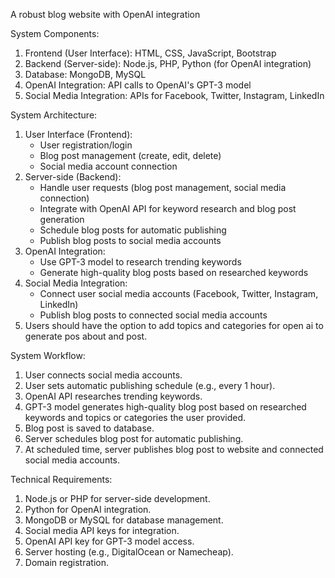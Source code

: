 A robust blog website with OpenAI integration

System Components:
1. Frontend (User Interface): HTML, CSS, JavaScript, Bootstrap
2. Backend (Server-side): Node.js, PHP, Python (for OpenAI integration)
3. Database: MongoDB, MySQL
4. OpenAI Integration: API calls to OpenAI's GPT-3 model
5. Social Media Integration: APIs for Facebook, Twitter, Instagram, LinkedIn

System Architecture:
1. User Interface (Frontend):
    - User registration/login
    - Blog post management (create, edit, delete)
    - Social media account connection
2. Server-side (Backend):
    - Handle user requests (blog post management, social media connection)
    - Integrate with OpenAI API for keyword research and blog post generation
    - Schedule blog posts for automatic publishing
    - Publish blog posts to social media accounts
3. OpenAI Integration:
    - Use GPT-3 model to research trending keywords
    - Generate high-quality blog posts based on researched keywords
4. Social Media Integration:
    - Connect user social media accounts (Facebook, Twitter, Instagram, LinkedIn)
    - Publish blog posts to connected social media accounts
5. Users should have the option to add topics and categories for open ai to generate pos about and post.

System Workflow:
1. User connects social media accounts.
2. User sets automatic publishing schedule (e.g., every 1 hour).
3. OpenAI API researches trending keywords.
4. GPT-3 model generates high-quality blog post based on researched keywords and topics or categories the user provided.
5. Blog post is saved to database.
6. Server schedules blog post for automatic publishing.
7. At scheduled time, server publishes blog post to website and connected social media accounts.


Technical Requirements:
1. Node.js or PHP for server-side development.
2. Python for OpenAI integration.
3. MongoDB or MySQL for database management.
4. Social media API keys for integration.
5. OpenAI API key for GPT-3 model access.
6. Server hosting (e.g., DigitalOcean or Namecheap).
7. Domain registration.
